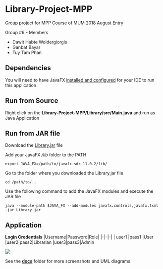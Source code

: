 
# Library-Project-MPP

Group project for MPP Course of MUM 2018 August Entry

Group #6 - Members
* Dawit Habte Woldergiorgis
* Ganbat Bayar
* Tuy Tam Phan



## Dependencies

You will need to have JavaFX [installed and configured](https://openjfx.io/openjfx-docs/) for your IDE to run this application.

## Run from Source

Right click on the **Library-Project-MPP/Library/src/Main.java** and run as Java Application

## Run from JAR file

Download the [Library.jar](https://github.com/dawithw/Library-Project-MPP/Library.jar) file

Add your JavaFX */lib* folder to the PATH

    export JAVA_FX=/path/to/javafx-sdk-11.0.2/lib/

Go to the folder where you downloaded the Library.jar file

    cd /path/to/..
    
Use the following command to add the JavaFX modules and execute the JAR file

    java --module-path $JAVA_FX --add-modules javafx.controls,javafx.fxml -jar Library.jar

## Application

**Login Credentials**
|Username|Password|Role|
|-|-|-|
| user1 |pass1  |User
|user2|pass2|Librarian
|user3|pass3|Admin


![](https://github.com/dawithw/Library-Project-MPP/blob/master/Library/src/docs/Login.png?raw=true)


See the **[docs](https://github.com/dawithw/Library-Project-MPP/tree/master/Library/src/docs)** folder for more screenshots and UML diagrams

